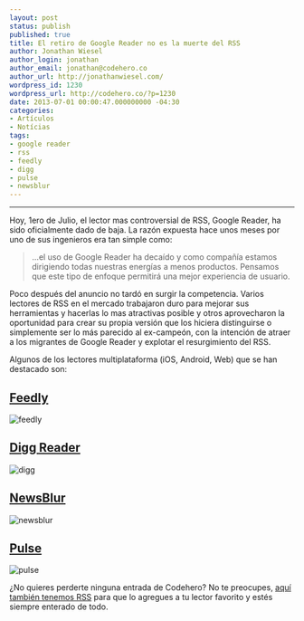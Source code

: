 ```yaml
---
layout: post
status: publish
published: true
title: El retiro de Google Reader no es la muerte del RSS
author: Jonathan Wiesel
author_login: jonathan
author_email: jonathan@codehero.co
author_url: http://jonathanwiesel.com/
wordpress_id: 1230
wordpress_url: http://codehero.co/?p=1230
date: 2013-07-01 00:00:47.000000000 -04:30
categories:
- Artículos
- Notícias
tags:
- google reader
- rss
- feedly
- digg
- pulse
- newsblur
---
```

<hr />

<p>Hoy, 1ero de Julio, el lector mas controversial de RSS, Google Reader, ha sido oficialmente dado de baja. La razón expuesta hace unos meses por uno de sus ingenieros era tan simple como:</p>

<blockquote>
  <p>…el uso de Google Reader ha decaído y como compañía estamos dirigiendo todas nuestras energías a menos productos. Pensamos que este tipo de enfoque permitirá una mejor experiencia de usuario.</p>
</blockquote>

<p>Poco después del anuncio no tardó en surgir la competencia. Varios lectores de RSS en el mercado trabajaron duro para mejorar sus herramientas y hacerlas lo mas atractivas posible y otros aprovecharon la oportunidad para crear su propia versión que los hiciera distinguirse o simplemente ser lo más parecido al ex-campeón, con la intención de atraer a los migrantes de Google Reader y explotar el resurgimiento del RSS.</p>

<p>Algunos de los lectores multiplataforma (iOS, Android, Web) que se han destacado son:</p>

<h2><a href="http://cloud.feedly.com/">Feedly</a></h2>

<p><img src="https://dl.dropboxusercontent.com/u/6859729/feedly-logo1.png" alt="feedly" /></p>

<h2><a href="http://digg.com/reader">Digg Reader</a></h2>

<p><img src="https://dl.dropboxusercontent.com/u/6859729/20100424104813%21Digg_-_Logo.png" alt="digg" /></p>

<h2><a href="http://www.newsblur.com/">NewsBlur</a></h2>

<p><img src="https://dl.dropboxusercontent.com/u/6859729/logo_128.png" alt="newsblur" /></p>

<h2><a href="http://www.pulse.me/">Pulse</a></h2>

<p><img src="https://dl.dropboxusercontent.com/u/6859729/Pulse.png" alt="pulse" /></p>

<p>¿No quieres perderte ninguna entrada de Codehero? No te preocupes, <a href="http://feeds.feedburner.com/codeheroblog/">aquí también tenemos RSS</a> para que lo agregues a tu lector favorito y estés siempre enterado de todo.</p>
